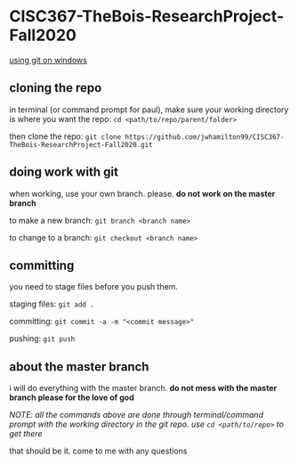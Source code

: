 # CISC367-TheBois-ResearchProject-Fall2020

[using git on windows](https://www.computerhope.com/issues/ch001927.htm)

## cloning the repo

in terminal (or command prompt for paul), make sure your working directory is where you want the repo: `cd <path/to/repo/parent/folder>`

then clone the repo: `git clone https://github.com/jwhamilton99/CISC367-TheBois-ResearchProject-Fall2020.git`

## doing work with git

when working, use your own branch. please. **do not work on the master branch**

to make a new branch: `git branch <branch name>`

to change to a branch: `git checkout <branch name>`
## committing

you need to stage files before you push them.

staging files: `git add .`

committing: `git commit -a -m "<commit message>"`

pushing: `git push`

## about the master branch

i will do everything with the master branch. **do not mess with the master branch please for the love of god**

*NOTE: all the commands above are done through terminal/command prompt with the working directory in the git repo. use `cd <path/to/repo>` to get there*

that should be it. come to me with any questions
